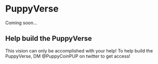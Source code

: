 # PuppyVerse

Coming soon...

## Help build the PuppyVerse

This vision can only be accomplished with your help! To help build the PuppyVerse, DM @PuppyCoinPUP on twitter to get access!